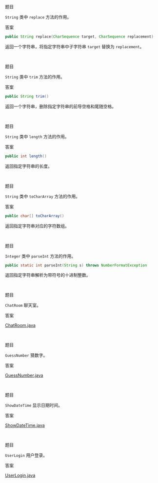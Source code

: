 题目

`String` 类中 `replace` 方法的作用。

答案

```Java
public String replace​(CharSequence target, CharSequence replacement)
```

返回一个字符串，将指定字符串中子字符串 `target` 替换为 `replacement`。

<br>

题目

`String` 类中 `trim` 方法的作用。

答案

```Java
public String trim()
```

返回一个字符串，删除指定字符串的前导空格和尾随空格。

<br>

题目

`String` 类中 `length` 方法的作用。

答案

```Java
public int length()
```

返回指定字符串的长度。

<br>

题目

`String` 类中 `toCharArray` 方法的作用。

答案

```Java
public char[] toCharArray()
```

返回指定字符串对应的字符数组。

<br>

题目

`Integer` 类中 `parseInt` 方法的作用。

```Java
public static int parseInt​(String s) throws NumberFormatException
```

返回指定字符串解析为带符号的十进制整数。

<br>

题目

`ChatRoom` 聊天室。

答案

[ChatRoom.java](./src/day7/ChatRoom.java)

<br>

题目

`GuessNumber` 猜数字。

答案

[GuessNumber.java](./src/day7/GuessNumber.java)

<br>

题目

`ShowDateTime` 显示日期时间。

答案

[ShowDateTime.java](./src/day7/ShowDateTime.java)

<br>

题目

`UserLogin` 用户登录。

答案

[UserLogin.java](./src/day7/UserLogin.java)